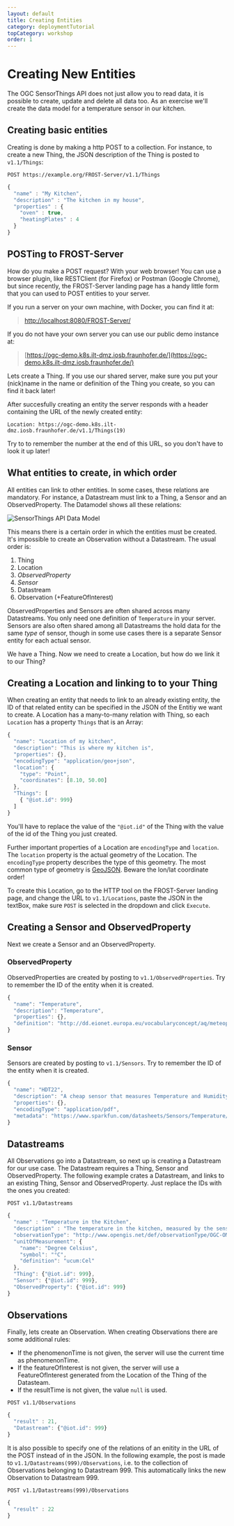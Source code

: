 ```yaml
---
layout: default
title: Creating Entities
category: deploymentTutorial
topCategory: workshop
order: 1
---
```


# Creating New Entities

The OGC SensorThings API does not just allow you to read data, it is possible to create, update and delete all data too.
As an exercise we'll create the data model for a temperature sensor in our kitchen.

## Creating basic entities

Creating is done by making a http POST to a collection.
For instance, to create a new Thing, the JSON description of the Thing is posted to `v1.1/Things`:

```
POST https://example.org/FROST-Server/v1.1/Things
```
```javascript
{
  "name" : "My Kitchen",
  "description" : "The kitchen in my house",
  "properties" : {
    "oven" : true,
    "heatingPlates" : 4
  }
}
```

## POSTing to FROST-Server

How do you make a POST request? With your web browser!
You can use a browser plugin, like RESTClient (for Firefox) or Postman (Google Chrome), but since recently, the FROST-Server
landing page has a handy little form that you can used to POST entities to your server.

If you run a server on your own machine, with Docker, you can find it at: 

> [http://localhost:8080/FROST-Server/](http://localhost:8080/FROST-Server/)


If you do not have your own server you can use our public demo instance at:

> [https://ogc-demo.k8s.ilt-dmz.iosb.fraunhofer.de/](https://ogc-demo.k8s.ilt-dmz.iosb.fraunhofer.de/)

Lets create a Thing. If you use our shared server, make sure you put your (nick)name in the name or
definition of the Thing you create, so you can find it back later!

After succesfully creating an entity the server responds with a header containing the URL of the newly created entity:
```
Location: https://ogc-demo.k8s.ilt-dmz.iosb.fraunhofer.de/v1.1/Things(19)
```
Try to to remember the number at the end of this URL, so you don't have to look it up later!


## What entities to create, in which order

All entities can link to other entities. In some cases, these relations are mandatory.
For instance, a Datastream must link to a Thing, a Sensor and an ObservedProperty.
The Datamodel shows all these relations:

![SensorThings API Data Model](../../images/SensorThingsAPI_DatenModel_v1.1-900.png)

This means there is a certain order in which the entities must be created.
It's impossible to create an Observation without a Datastream.
The usual order is:

1. Thing
1. Location
1. _ObservedProperty_
1. _Sensor_
1. Datastream
1. Observation (+FeatureOfInterest)

ObservedProperties and Sensors are often shared across many Datastreams.
You only need one definition of `Temperature` in your server.
Sensors are also often shared among all Datastreams the hold data for the same _type_ of sensor, though in some
use cases there is a separate Sensor entity for each actual sensor.

We have a Thing. Now we need to create a Location, but how do we link it to our Thing?


## Creating a Location and linking to to your Thing

When creating an entity that needs to link to an already existing entity, the ID of that related entity can be specified in the JSON of the Entitiy we want to create.
A Location has a many-to-many relation with Thing, so each `Location` has a property `Things` that is an Array:

```javascript
{
  "name": "Location of my kitchen",
  "description": "This is where my kitchen is",
  "properties": {},
  "encodingType": "application/geo+json",
  "location": {
    "type": "Point",
    "coordinates": [8.10, 50.00]
  },
  "Things": [
    { "@iot.id": 999}
  ]
}
```
You'll have to replace the value of the `"@iot.id"` of the Thing with the value of the id of the Thing you just created.

Further important properties of a Location are `encodingType` and `location`.
The `location` property is the actual geometry of the Location.
The `encodingType` property describes the type of this geometry.
The most common type of geometry is [GeoJSON](https://tools.ietf.org/html/rfc7946).
Beware the lon/lat coordinate order!

To create this Location, go to the HTTP tool on the FROST-Server landing page, and change the URL to
`v1.1/Locations`, paste the JSON in the textBox, make sure `POST` is selected in the dropdown and click `Execute`.


## Creating a Sensor and ObservedProperty

Next we create a Sensor and an ObservedProperty.


### ObservedProperty

ObservedProperties are created by posting to `v1.1/ObservedProperties`.
Try to remember the ID of the entity when it is created.

```javascript
{
  "name": "Temperature",
  "description": "Temperature",
  "properties": {},
  "definition": "http://dd.eionet.europa.eu/vocabularyconcept/aq/meteoparameter/54"
}
```


### Sensor

Sensors are created by posting to `v1.1/Sensors`.
Try to remember the ID of the entity when it is created.

```javascript
{
  "name": "HDT22",
  "description": "A cheap sensor that measures Temperature and Humidity",
  "properties": {},
  "encodingType": "application/pdf",
  "metadata": "https://www.sparkfun.com/datasheets/Sensors/Temperature/DHT22.pdf"
}
```

## Datastreams

All Observations go into a Datastream, so next up is creating a Datastream for our use case.
The Datastream requires a Thing, Sensor and ObservedProperty. 
The following example crates a Datastream, and links to an existing Thing, Sensor and ObservedProperty.
Just replace the IDs with the ones you created:

```
POST v1.1/Datastreams
```
```javascript
{
  "name" : "Temperature in the Kitchen",
  "description" : "The temperature in the kitchen, measured by the sensor next to the window",
  "observationType": "http://www.opengis.net/def/observationType/OGC-OM/2.0/OM_Measurement",
  "unitOfMeasurement": {
    "name": "Degree Celsius",
    "symbol": "°C",
    "definition": "ucum:Cel"
  },
  "Thing": {"@iot.id": 999},
  "Sensor": {"@iot.id": 999},
  "ObservedProperty": {"@iot.id": 999}
}
```


## Observations

Finally, lets create an Observation.
When creating Observations there are some additional rules:
- If the phenomenonTime is not given, the server will use the current time as phenomenonTime.
- If the featureOfInterest is not given, the server will use a FeatureOfInterest generated from the Location of the Thing of the Datasteam.
- If the resultTime is not given, the value `null` is used.


```
POST v1.1/Observations
```
```javascript
{
  "result" : 21,
  "Datastream": {"@iot.id": 999}
}
```

It is also possible to specify one of the relations of an enitity in the URL of the POST instead of in the JSON.
In the following example, the post is made to `v1.1/Datastreams(999)/Observations`, i.e. to the collection of Observations belonging to Datastream 999.
This automatically links the new Observation to Datastream 999.
```
POST v1.1/Datastreams(999)/Observations
```
```javascript
{
  "result" : 22
}
```




